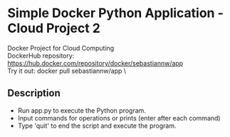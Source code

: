 # Simple Docker Python Application - Cloud Project 2
Docker Project for Cloud Computing \
DockerHub repository: https://hub.docker.com/repository/docker/sebastiannw/app \
Try it out: docker pull sebastiannw/app \

## Description
- Run app.py to execute the Python program.
- Input commands for operations or prints (enter after each command)
- Type 'quit' to end the script and execute the program.
